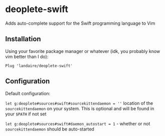 # deoplete-swift

Adds auto-complete support for the Swift programming language to Vim

## Installation

Using your favorite package manager or whatever (idk, you probably know vim
better than I do):

```
Plug 'landaire/deoplete-swift'
```

## Configuration

Default configuration:

`let g:deoplete#sources#swift#sourcekittendaemon = ''` location of the `sourcekittendaemon`
on your system. This is optional and will be found in your `$PATH` if not set

`let g:deoplete#sources#swift#daemon_autostart = 1` - whether or not `sourcekittendaemon`
should be auto-started

